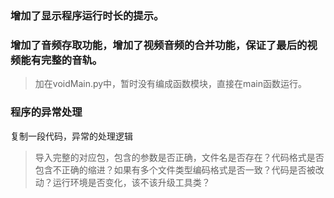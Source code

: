 ### 增加了显示程序运行时长的提示。
### 增加了音频存取功能，增加了视频音频的合并功能，保证了最后的视频能有完整的音轨。
> 加在voidMain.py中，暂时没有编成函数模块，直接在main函数运行。

### 程序的异常处理
复制一段代码，异常的处理逻辑
> 导入完整的对应包，包含的参数是否正确，文件名是否存在？代码格式是否包含不正确的缩进？如果有多个文件类型编码格式是否一致？代码是否被改动？运行环境是否变化，该不该升级工具类？
